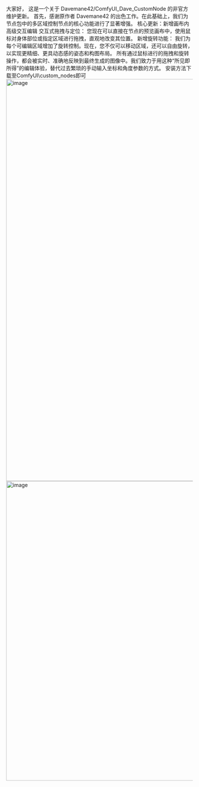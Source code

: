 大家好，
这是一个关于 Davemane42/ComfyUI_Dave_CustomNode 的非官方维护更新。
首先，感谢原作者 Davemane42 的出色工作。在此基础上，我们为节点包中的多区域控制节点的核心功能进行了显著增强。
核心更新：新增画布内高级交互编辑
交互式拖拽与定位：
您现在可以直接在节点的预览画布中，使用鼠标对身体部位或指定区域进行拖拽，直观地改变其位置。
新增旋转功能：
我们为每个可编辑区域增加了旋转控制。现在，您不仅可以移动区域，还可以自由旋转，以实现更精细、更具动态感的姿态和构图布局。
所有通过鼠标进行的拖拽和旋转操作，都会被实时、准确地反映到最终生成的图像中。我们致力于用这种“所见即所得”的编辑体验，替代过去繁琐的手动输入坐标和角度参数的方式。
安装方法下载至ComfyUI\custom_nodes即可
<img width="1749" height="1083" alt="image" src="https://github.com/user-attachments/assets/5d74fa2b-5e89-4729-b8cb-a292117009e8" />
<img width="529" height="807" alt="image" src="https://github.com/user-attachments/assets/fc4360d2-c9fd-49cc-a3ba-071fd9c7d1f9" />
